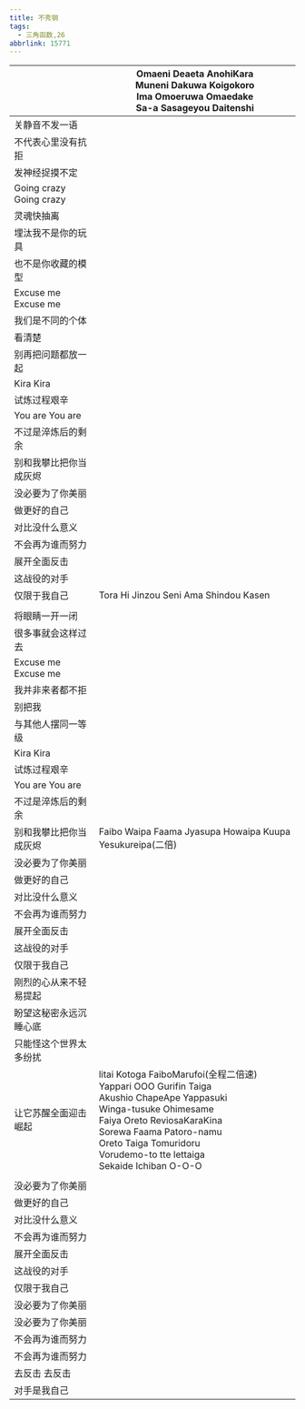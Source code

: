 ```yaml
---
title: 不秀钢
tags:
  - 三角函数,26
abbrlink: 15771
---
```

|      |Omaeni Deaeta AnohiKara<br>Muneni Dakuwa Koigokoro<br>Ima Omoeruwa Omaedake<br>Sa-a Sasageyou Daitenshi|
|--|--|
|关静音不发一语|      |
|不代表心里没有抗拒|      |
|发神经捉摸不定|      |
|Going crazy Going crazy|      |
|灵魂快抽离|      |
|埋汰我不是你的玩具|      |
|也不是你收藏的模型|      |
|Excuse me Excuse me|      |
|我们是不同的个体|      |
|看清楚|      |
|别再把问题都放一起|      |
|Kira Kira|      |
|试炼过程艰辛|      |
|You are You are|      |
|不过是淬炼后的剩余|      |
|别和我攀比把你当成灰烬|      |
|没必要为了你美丽|      |
|做更好的自己|      |
|对比没什么意义|      |
|不会再为谁而努力|      |
|展开全面反击|      |
|这战役的对手|      |
|仅限于我自己|Tora Hi Jinzou Seni Ama Shindou Kasen|
|      |      |
|将眼睛一开一闭|      |
|很多事就会这样过去|      |
|Excuse me Excuse me|      |
|我并非来者都不拒|      |
|别把我|      |
|与其他人摆同一等级|      |
|Kira Kira|      |
|试炼过程艰辛|      |
|You are You are|      |
|不过是淬炼后的剩余|      |
|别和我攀比把你当成灰烬|Faibo Waipa Faama Jyasupa Howaipa Kuupa Yesukureipa(二倍)|
|没必要为了你美丽|      |
|做更好的自己|      |
|对比没什么意义|      |
|不会再为谁而努力|      |
|展开全面反击|      |
|这战役的对手|      |
|仅限于我自己|      |
|刚烈的心从来不轻易提起|      |
|盼望这秘密永远沉睡心底|      |
|只能怪这个世界太多纷扰|      |
|让它苏醒全面迎击 崛起|litai Kotoga FaiboMarufoi(全程二倍速)<br>Yappari OOO Gurifin Taiga<br>Akushio ChapeApe Yappasuki<br>Winga-tusuke Ohimesame<br>Faiya Oreto ReviosaKaraKina<br>Sorewa Faama Patoro-namu<br>Oreto Taiga Tomuridoru<br>Vorudemo-to tte lettaiga<br>Sekaide Ichiban O-O-O|
|      |      |
|没必要为了你美丽|      |
|做更好的自己|      |
|对比没什么意义|      |
|不会再为谁而努力|      |
|展开全面反击|      |
|这战役的对手|      |
|仅限于我自己|      |
|没必要为了你美丽|      |
|没必要为了你美丽|      |
|不会再为谁而努力|      |
|不会再为谁而努力|      |
|去反击 去反击|      |
|对手是我自己|      |
